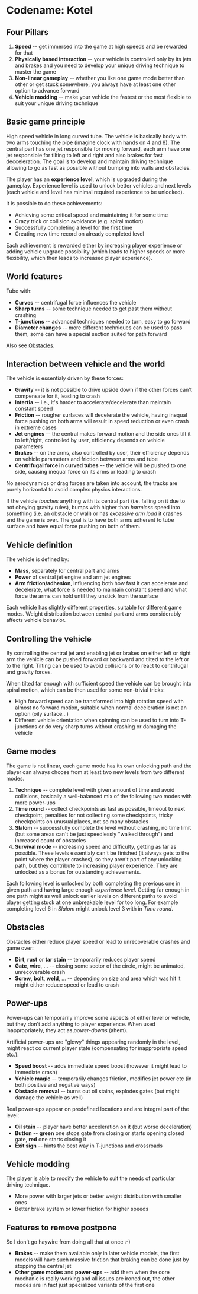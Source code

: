 Codename: Kotel
===============

Four Pillars
------------

1.  **Speed** -- get immersed into the game at high speeds and be rewarded for
    that
2.  **Physically based interaction** -- your vehicle is controlled only by its
    jets and brakes and you need to develop your unique driving technique to
    master the game
3.  **Non-linear gameplay** -- whether you like one game mode better than other
    or get stuck somewhere, you always have at least one other option to advance
    forward
4.  **Vehicle modding** -- make your vehicle the fastest or the most flexible to
    suit your unique driving technique

Basic game principle
--------------------

High speed vehicle in long curved tube. The vehicle is basically body with two
arms touching the pipe (imagine clock with hands on 4 and 8). The central part
has one jet responsible for moving forward, each arm have one jet responsible
for tilting to left and right and also brakes for fast decceleration. The goal
is to develop and maintain driving technique allowing to go as fast as possible
without bumping into walls and obstacles.

The player has an **experience level**, which is upgraded during the gameplay.
Experience level is used to unlock better vehicles and next levels (each vehicle
and level has minimal required experience to be unlocked).

It is possible to do these achievements:

*   Achieving some critical speed and maintaining it for some time
*   Crazy trick or collision avoidance (e.g. spiral motion)
*   Successfully completing a level for the first time
*   Creating new time record on already completed level

Each achievement is rewarded either by increasing player experience or adding
vehicle upgrade possibility (which leads to higher speeds or more flexibility,
which then leads to increased player experience).

World features
--------------

Tube with:

-   **Curves** -- centrifugal force influences the vehicle
-   **Sharp turns** -- some technique needed to get past them without crashing
-   **T-junctions** -- advanced techniques needed to turn, easy to go forward
-   **Diameter changes** -- more different techniques can be used to pass them,
    some can have a special section suited for path forward

Also see [Obstacles](#obstacles).

Interaction between vehicle and the world
-----------------------------------------

The vehicle is essentialy driven by these forces:

-   **Gravity** -- it is not possible to drive upside down if the other forces
    can't compensate for it, leading to crash
-   **Intertia** -- i.e., it's harder to accelerate/decelerate than maintain
    constant speed
-   **Friction** -- rougher surfaces will decelerate the vehicle, having inequal
    force pushing on both arms will result in speed reduction or even crash in
    extreme cases
-   **Jet engines** -- the central makes forward motion and the side ones tilt
    it to left/right, controlled by user, efficiency depends on vehicle
    parameters
-   **Brakes** -- on the arms, also controlled by user, their efficiency depends
    on vehicle parameters and friction between arms and tube
-   **Centrifugal force in curved tubes** -- the vehicle will be pushed to one
    side, causing inequal force on its arms or leading to crash

No aerodynamics or drag forces are taken into account, the tracks are purely
horizontal to avoid complex physics interactions.

If the vehicle _touches_ anything with its central part (i.e. falling on it due
to not obeying gravity rules), bumps with higher than _harmless_ speed into
something (i.e. an obstacle or wall) or has _excessive arm load_ it crashes and
the game is over. The goal is to have both arms adherent to tube surface and
have equal force pushing on both of them.

Vehicle definition
------------------

The vehicle is defined by:

-   **Mass**, separately for central part and arms
-   **Power** of central jet engine and arm jet engines
-   **Arm friction/adhesion**, influencing both how fast it can accelerate and
    decelerate, what force is needed to maintain constant speed and what force
    the arms can hold until they unstick from the surface

Each vehicle has slightly different properties, suitable for different game
modes. Weight distribution between central part and arms considerably affects
vehicle behavior.

Controlling the vehicle
-----------------------

By controlling the central jet and enabling jet or brakes on either left or
right arm the vehicle can be pushed forward or backward and tilted to the left
or to the right. Tilting can be used to avoid collisions or to react to
centrifugal and gravity forces.

When tilted far enough with sufficient speed the vehicle can be brought into
spiral motion, which can be then used for some non-trivial tricks:

*   High forward speed can be transformed into high rotation speed with almost
    no forward motion, suitable when normal deceleration is not an option (oily
    surface...)
*   Different vehicle orientation when spinning can be used to turn into
    T-junctions or do very sharp turns without crashing or damaging the vehicle

Game modes
----------

The game is not linear, each game mode has its own unlocking path and the
player can always choose from at least two new levels from two different modes.

1.  **Technique** -- complete level with given amount of time and avoid
    collisions, basically a well-balanced mix of the following two modes with
    more power-ups
2.  **Time round** -- collect checkpoints as fast as possible, timeout to next
    checkpoint, penalties for not collecting some checkpoints, tricky
    checkpoints on unusual places, not so many obstacles
3.  **Slalom** -- successfully complete the level without crashing, no time
    limit (but some areas can't be just speedlessly "walked through") and
    increased count of obstacles
4.  **Survival mode** -- increasing speed and difficulty, getting as far as
    possible. These levels essentialy can't be finished (it always gets to the
    point where the player crashes), so they aren't part of any unlocking path,
    but they contribute to increasing player experience. They are unlocked as a
    bonus for outstanding achievements.

Each following level is unlocked by both completing the previous one in given
path and having large enough *experience level*. Getting far enough in one path
might as well unlock earlier levels on different paths to avoid player getting
stuck at one unbreakable level for too long. For example completing level 6 in
*Slalom* might unlock level 3 with in *Time round*.

Obstacles
---------

Obstacles either reduce player speed or lead to unrecoverable crashes and game
over:

-   **Dirt**, **rust** or **tar stain** -- temporarily reduces player speed
-   **Gate**, **wire**, ... -- closing some sector of the circle, might be
    animated, unrecoverable crash
-   **Screw**, **bolt**, **weld**, ... -- depending on size and area which was
    hit it might either reduce speed or lead to crash

Power-ups
---------

Power-ups can temporarily improve some aspects of either level or vehicle, but
they don't add anything to player experience. When used inappropriately, they
act as *power-downs* (ahem).

Artificial power-ups are "glowy" things appearing randomly in the level, might
react co current player state (compensating for inappropriate speed etc.):

+   **Speed boost** -- adds immediate speed boost (however it might lead to
    immediate crash)
+   **Vehicle magic** -- temporarily changes friction, modifies jet power etc
    (in both positive and negative ways)
+   **Obstacle removal** -- burns out oil stains, explodes gates (but might
    damage the vehicle as well)

Real power-ups appear on predefined locations and are integral part of the
level:

+   **Oil stain** -- player have better acceleration on it (but worse
    deceleration)
+   **Button** -- **green** one stops gate from closing or starts opening closed
    gate, **red** one starts closing it
+   **Exit sign** -- hints the best way in T-junctions and crossroads

Vehicle modding
---------------

The player is able to modify the vehicle to suit the needs of particular driving
technique.

-   More power with larger jets or better weight distribution with smaller ones
-   Better brake system or lower friction for higher speeds

Features to ~~remove~~ postpone
-------------------------------

So I don't go haywire from doing all that at once :-)

-   **Brakes** -- make them available only in later vehicle models, the first
    models will have such massive friction that braking can be done just by
    stopping the central jet
-   **Other game modes** and **power-ups** -- add them when the core mechanic is
    really working and all issues are ironed out, the other modes are in fact
    just specialized variants of the first one
